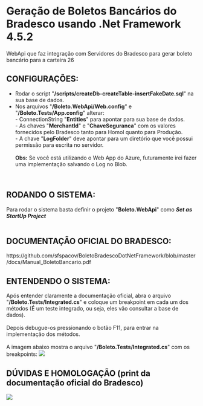 # Geração de Boletos Bancários do Bradesco usando .Net Framework 4.5.2
WebApi que faz integração com Servidores do Bradesco para gerar boleto bancário para a carteira 26
<br><h2>CONFIGURAÇÕES:</h2>
<ul>
	<li>
		Rodar o script "<b>/scripts/createDb-createTable-insertFakeDate.sql</b>" na sua base de dados.
	</li>
	<li>
		Nos arquivos "<b>/Boleto.WebApi/Web.config</b>" e "<b>/Boleto.Tests/App.config</b>" alterar:<br>
		- ConnectionString "<b>Entities</b>" para apontar para sua base de dados.<br>
		- As chaves "<b>MerchantId</b>" e "<b>ChaveSeguranca</b>" com os valores fornecidos pelo Bradesco tanto para Homol quanto para Produção.<br>
		- A chave "<b>LogFolder</b>" deve apontar para um diretório que você possui permissão para escrita no servidor.<br>	
		<br><b>Obs:</b> Se você está utilizando o Web App do Azure, futuramente irei fazer uma implementação salvando o Log no Blob.
	</li>	
</ul>
<br><h2>RODANDO O SISTEMA:</h2>
Para rodar o sistema basta definir o projeto "<b>Boleto.WebApi</b>" como <i><b>Set as StartUp Project</b></i><br>
<br><h2>DOCUMENTAÇÃO OFICIAL DO BRADESCO:</h2>
https://github.com/sfspacov/BoletoBradescoDotNetFramework/blob/master/docs/Manual_BoletoBancario.pdf
<br><h2>ENTENDENDO O SISTEMA:</h2>
Após entender claramente a documentação oficial, abra o arquivo "<b>/Boleto.Tests/Integrated.cs</b>" e coloque um breakpoint em cada um dos métodos (É um teste integrado, ou seja, eles vão consultar a base de dados).<br><br>Depois debugue-os pressionando o botão F11, para entrar na implementação dos métodos.<br><br>
A imagem abaixo mostra o arquivo "<b>/Boleto.Tests/Integrated.cs</b>" com os breakpoints:
<img src="https://raw.githubusercontent.com/sfspacov/BoletoBradescoDotNetFramework/master/docs/testes_integrados.PNG" />
<br><h2>DÚVIDAS E HOMOLOGAÇÃO (print da documentação oficial do Bradesco)</h2>
<img src="https://raw.githubusercontent.com/sfspacov/BoletoBradescoDotNetFramework/master/docs/homologacao.PNG" />
